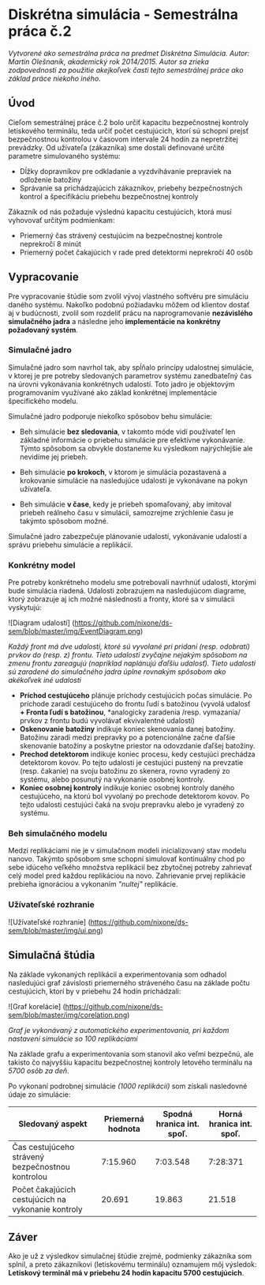 # Diskrétna simulácia - Semestrálna práca č.2

*Vytvorené ako semestrálna práca na predmet Diskrétna Simulácia. Autor: Martin Olešnaník, akademický rok 2014/2015. Autor sa zrieka zodpovednosti za použitie akejkoľvek časti tejto semestrálnej práce ako základ práce niekoho iného.*

## Úvod

Cieľom semestrálnej práce č.2 bolo určiť kapacitu bezpečnostnej kontroly letiskového terminálu, teda určiť počet cestujúcich, ktorí sú schopní prejsť bezpečnostnou kontrolou v časovom intervale 24 hodín za nepretržitej prevádzky. Od užívateľa (zákazníka) sme dostali definované určité parametre simulovaného systému:

*	Dĺžky dopravníkov pre odkladanie a vyzdvihávanie prepraviek na odloženie batožiny
*	Správanie sa prichádzajúcich zákazníkov, priebehy bezpečnostných kontrol a špecifikáciu
	priebehu bezpečnostnej kontroly
	
Zákazník od nás požaduje výslednú kapacitu cestujúcich, ktorá musí vyhovovať určitým podmienkam:

*	Priemerný čas strávený cestujúcim na bezpečnostnej kontrole neprekročí 8 minút
*	Priemerný počet čakajúcich v rade pred detektormi neprekročí 40 osôb

## Vypracovanie

Pre vypracovanie štúdie som zvolil vývoj vlastného softvéru pre simuláciu daného systému. Nakoľko podobnú požiadavku môžem od klientov dostať aj v budúcnosti, zvolil som rozdeliť prácu na naprogramovanie **nezávislého simulačného jadra** a následne jeho **implementácie na konkrétny požadovaný systém**.

### Simulačné jadro

Simulačné jadro som navrhol tak, aby spĺňalo princípy udalostnej simulácie, v ktorej je pre potreby sledovaných parametrov systému zanedbateľný čas na úrovni vykonávania konkrétnych udalostí. Toto jadro je objektovým programovaním využívané ako základ konkrétnej implementácie špecifického modelu.

Simulačné jadro podporuje niekoľko spôsobov behu simulácie:

*	Beh simulácie **bez sledovania**, v takomto móde vidí používateľ len základné informácie o priebehu simulácie pre efektívne vykonávanie. Týmto spôsobom sa obvykle dostaneme ku výsledkom najrýchlejšie ale nevidíme jej priebeh.

*	Beh simulácie **po krokoch**, v ktorom je simulácia pozastavená a krokovanie simulácie na nasledujúce udalosti je vykonávane na pokyn užívateľa.

*	Beh simulácie **v čase**, kedy je priebeh spomaľovaný, aby imitoval priebeh reálneho času v simulácii, samozrejme zrýchlenie času je takýmto spôsobom možné. 

Simulačné jadro zabezpečuje plánovanie udalostí, vykonávanie udalostí a správu priebehu simulácie a replikácií.

### Konkrétny model

Pre potreby konkrétneho modelu sme potrebovali navrhnúť udalosti, ktorými bude simulácia riadená. Udalosti zobrazujem na nasledujúcom diagrame, ktorý zobrazuje aj ich možné následnosti a fronty, ktoré sa v simulácii vyskytujú:

![Diagram udalostí]
(https://github.com/nixone/ds-sem/blob/master/img/EventDiagram.png)

*Každý front má dve udalosti, ktoré sú vyvolané pri pridaní (resp. odobratí) prvkov do (resp. z) frontu. Tieto udalosti zvyčajne nejakým spôsobom na zmenu frontu zareagujú (napríklad naplánujú ďaľšiu udalosť). Tieto udalosti sú zaradené do simulačného jadra úplne rovnakým spôsobom ako akékoľvek iné udalosti*

*	**Príchod cestujúceho** plánuje príchody cestujúcich počas simulácie. Po príchode zaradí cestujúceho do frontu ľudí s batožinou (vyvolá udalosť **+ Fronta ľudí s batožinou**, *analogicky zaradenia /resp. vymazania/ prvkov z frontu budú vyvolávať ekvivalentné udalosti)
*	**Oskenovanie batožiny** indikuje koniec skenovania danej batožiny. Batožinu zaradí medzi prepravky po a potencionálne začne ďaľšie skenovanie batožiny a poskytne priestor na odovzdanie ďaľšej batožiny.
*	**Prechod detektorom** indikuje koniec procesu, kedy cestujúci prechádza detektorom kovov. Po tejto udalosti je cestujúci pustený na prevzatie (resp. čakanie) na svoju batožinu zo skenera, rovno vyradený zo systému, alebo posunutý na vykonanie osobnej kontroly.
*	**Koniec osobnej kontroly** indikuje koniec osobnej kontroly daného cestujúceho, na ktorú bol vyvolaný po prechode detektorom kovov. Po tejto udalosti cestujúci čaká na svoju prepravku alebo je vyradený zo systému.

### Beh simulačného modelu

Medzi replikáciami nie je v simulačnom modeli inicializovaný stav modelu nanovo. Takýmto spôsobom sme schopní simulovať kontinuálny chod po sebe idúceho veľkého množstva replikácií bez zbytočnej potreby zahrievať celý model pred každou replikáciou na novo. Zahrievanie prvej replikácie prebieha ignoráciou a vykonaním *"nultej"* replikácie.

### Užívateľské rozhranie

![Užívateľské rozhranie]
(https://github.com/nixone/ds-sem/blob/master/img/ui.png)

## Simulačná štúdia

Na základe vykonaných replikácií a experimentovania som odhadol nasledujúci graf závislosti priemerného stráveného času na základe počtu cestujúcich, ktorí by v priebehu 24 hodín prichádzali:

![Graf korelácie]
(https://github.com/nixone/ds-sem/blob/master/img/corelation.png)

*Graf je vykonávaný z automatického experimentovania, pri každom nastavení simulácie so 100 replikáciami*

Na základe grafu a experimentovania som stanovil ako veľmi bezpečnú, ale takisto čo najvyššiu kapacitu bezpečnostnej kontroly letového terminálu na *5700 osôb za deň*.

Po vykonaní podrobnej simulácie *(1000 replikácií)* som získali nasledovné údaje zo simulácie:

Sledovaný aspekt | Priemerná hodnota | Spodná hranica int. spoľ. | Horná hranica int. spoľ.
--- | --- | --- | ---
Čas cestujúceho strávený bezpečnostnou kontrolou | 7:15.960 | 7:03.548 | 7:28:371
Počet čakajúcich cestujúcich na vykonanie kontroly | 20.691 | 19.863 | 21.518

## Záver

Ako je už z výsledkov simulačnej štúdie zrejmé, podmienky zákazníka som splnil, a preto zákazníkovi (letiskovému terminálu) oznamujem môj výsledok: **Letiskový terminál má v priebehu 24 hodín kapacitu 5700 cestujúcich**.